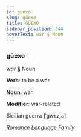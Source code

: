 ```yaml
---
id: güexo
slug: güexo
title: GÜEXO
sidebar_position: 244
hoverText: war § Noun
---
```


### güexo

*war* **§** Noun

**Verb**: to be a war

**Noun**: war

**Modifier**: war-related

Sicilian guerra [ˈɡwɛʐːa]

*Romance Language Family*